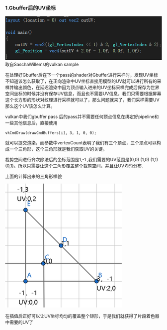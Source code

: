### **1.Gbuffer后的UV坐标**

![1678355977227](image/延迟渲染碰到的坑/1678355977227.png)取自SaschaWillems的vulkan sample

在处理好Gbuffer后在下一个pass的shader对Gbuffer进行采样时，发现UV坐标不知道该怎么获取了，在正向渲染中UV坐标直接用模型的UV就可以进行所有的采样并输出颜色，在延迟渲染中因为顶点输入进来的UV坐标采样完成后保存为世界空间坐标的时候并没有保存UV信息，而且也不需要UV信息，我们只需要根据屏幕这个长方形的形状对纹理进行采样就可以了，那么问题就来了，我们采样需要UV那么这个UV该怎么计算。

vulkan中我们gbuffer pass 后的pass并不需要任何顶点信息在绑定好pipeline和一些其他信息后，直接使用

```
vkCmdDraw(drawCmdBuffers[i], 3, 1, 0, 0);
```

就可以提交渲染，而参数中vertexCount表明了我们有三个顶点，三个顶点可以构成一个三角形，这个三角形就是我们获取UV的关键。

裁剪空间进行齐次除法后的坐标范围是1,-1 ,我们需要的UV范围是(0,0) (1,0) (1,1) (0,1)。所以只需要让这个三角形覆盖整个裁剪空间，并且让UV均匀分布.

上面的计算出来的三角形样貌

![1678357904085](image/延迟渲染碰到的坑/1678357904085.png)

在插值后正好可以让UV坐标均匀的覆盖整个矩形，于是我们就获得了片段着色器中需要的UV了
